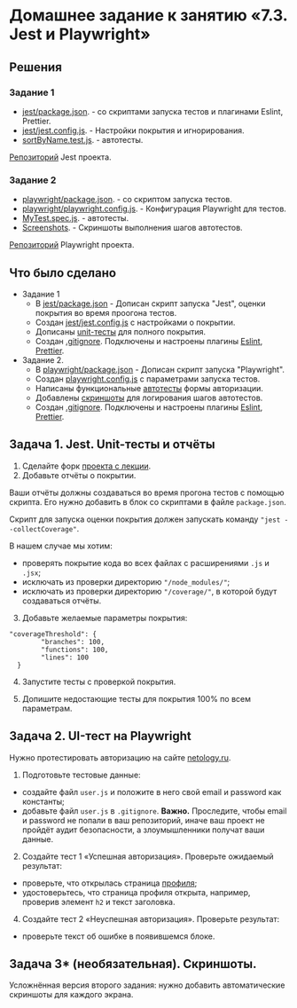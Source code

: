# Домашнее задание к занятию «7.3. Jest и Playwright»

## Решения
### Задание 1
* <a href="https://github.com/Nephedov/jsaqa-code-Nephedov93/blob/main/7.3/jest/package.json">jest/package.json</a>. - со скриптами запуска тестов и плагинами Eslint, Prettier.
* <a href="https://github.com/Nephedov/jsaqa-code-Nephedov93/blob/main/7.3/jest/jest.config.js">jest/jest.config.js</a>. - Настройки покрытия и игнорирования.
* <a href="https://github.com/Nephedov/jsaqa-code-Nephedov93/blob/main/7.3/jest/test/unit/sortByName.test.js">sortByName.test.js</a>. - автотесты.

<a href="https://github.com/Nephedov/jsaqa-code-Nephedov93/tree/main/7.3/jest">Репозиторий</a> Jest проекта.

### Задание 2
* <a href="https://github.com/Nephedov/jsaqa-code-Nephedov93/blob/main/7.3/playwright/package.json">playwright/package.json</a>. - со скриптом запуска тестов.
* <a href="https://github.com/Nephedov/jsaqa-code-Nephedov93/blob/main/7.3/playwright/playwright.config.js">playwright/playwright.config.js</a>. - Конфигурация Playwright для тестов.
* <a href="https://github.com/Nephedov/jsaqa-code-Nephedov93/blob/main/7.3/playwright/tests/MyTest.spec.js">MyTest.spec.js</a>. - автотесты.
* <a href="https://github.com/netology-code/jsaqa-code/issues/3">Screenshots</a>. - Скриншоты выполнения шагов автотестов.

<a href="https://github.com/Nephedov/jsaqa-code-Nephedov93/tree/main/7.3/playwright">Репозиторий</a> Playwright проекта.

## Что было сделано
* Задание 1
  * В <a href="https://github.com/Nephedov/jsaqa-code-Nephedov93/blob/main/7.3/jest/package.json">jest/package.json</a> - Дописан скрипт запуска "Jest", оценки покрытия во время проогона тестов.
  * Создан <a href="https://github.com/Nephedov/jsaqa-code-Nephedov93/blob/main/7.3/jest/jest.config.js">jest/jest.config.js</a> c настройками о покрытии.
  * Дописаны <a href="https://github.com/Nephedov/jsaqa-code-Nephedov93/blob/main/7.3/jest/test/unit/sortByName.test.js">unit-тесты</a> для полного покрытия.
  * Создан <a href="https://github.com/Nephedov/jsaqa-code-Nephedov93/blob/main/7.3/jest/.gitignore">.gitignore</a>. Подключены и настроены плагины
    <a href="https://github.com/Nephedov/jsaqa-code-Nephedov93/blob/main/7.3/jest/.eslint.json">Eslint</a>,
    <a href="https://github.com/Nephedov/jsaqa-code-Nephedov93/blob/main/7.3/jest/.prettier%2Cjson">Prettier</a>.
* Задание 2.
  * В <a href="https://github.com/Nephedov/jsaqa-code-Nephedov93/blob/main/7.3/playwright/package.json">playwright/package.json</a> - Дописан скрипт запуска "Playwright".
  * Создан <a href="https://github.com/Nephedov/jsaqa-code-Nephedov93/blob/main/7.3/playwright/playwright.config.js">playwright.config.js</a> c параметрами запуска тестов.
  * Написаны функциональные <a href="https://github.com/Nephedov/jsaqa-code-Nephedov93/blob/main/7.3/playwright/tests/MyTest.spec.js">автотесты</a> формы авторизации.
  * Добавлены <a href="https://github.com/netology-code/jsaqa-code/issues/3">скриншоты</a> для логирования шагов автотестов.
  * Создан <a href="https://github.com/Nephedov/jsaqa-code-Nephedov93/blob/main/7.3/playwright/.gitignore">.gitignore</a>. Подключены и настроены плагины
    <a href="https://github.com/Nephedov/jsaqa-code-Nephedov93/blob/main/7.3/playwright/.eslint.json">Eslint</a>,
    <a href="https://github.com/Nephedov/jsaqa-code-Nephedov93/blob/main/7.3/playwright/.prettier.json">Prettier</a>.

## Задача 1. Jest. Unit-тесты и отчёты

1. Сделайте форк [проекта с лекции](https://github.com/netology-code/jsaqa-code/tree/main/7.3/jest).
2. Добавьте отчёты о покрытии.

Ваши отчёты должны создаваться во время прогона тестов с помощью скрипта. Его нужно добавить в блок со скриптами в файле `package.json`.
    
Скрипт для запуска оценки покрытия должен запускать команду `"jest --collectCoverage"`.

В нашем случае мы хотим:

- проверять покрытие кода во всех файлах с расширениями `.js` и `.jsx`;
- исключать из проверки директорию `"/node_modules/"`;
- исключать из проверки директорию `"/coverage/"`, в которой будут создаваться отчёты.

3. Добавьте желаемые параметры покрытия:
```
"coverageThreshold": {
        "branches": 100,
        "functions": 100,
        "lines": 100
  }
```

4. Запустите тесты с проверкой покрытия.

5. Допишите недостающие тесты для покрытия 100% по всем параметрам.


## Задача 2. UI-тест на Playwright

Нужно протестировать авторизацию на сайте [netology.ru](https://netology.ru/).

1. Подготовьте тестовые данные:

- создайте файл `user.js` и положите в него свой email и password как константы;
- добавьте файл `user.js` в `.gitignore`. 
**Важно.** Проследите, чтобы email и password не попали в ваш репозиторий, иначе ваш проект не пройдёт аудит безопасности, а злоумышленники получат ваши данные.

2. Создайте тест 1 «Успешная авторизация».
Проверьте ожидаемый результат:
- проверьте, что открылась страница [профиля](https://netology.ru/profile);
- удостоверьтесь, что страница профиля открыта, например, проверив элемент `h2` и текст заголовка.

4. Создайте тест 2 «Неуспешная авторизация».
Проверьте результат:
- проверьте текст об ошибке в появившемся блоке.



## Задача 3* (необязательная). Скриншоты.

Усложнённая версия второго задания: нужно добавить автоматические скриншоты для каждого экрана.
